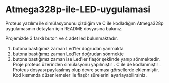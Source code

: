 # Atmega328p-ile-LED-uygulamasi
Proteus yazılımı ile simülasyonunu çizdiğim ve C ile kodladığım Atmega328p uygulamasının detayları için README dosyasına bakınız.

Projemizde 3 farklı buton ve 4 adet led bulunmaktadır.
1. butona bastığımız zaman Led'ler doğrudan yanmakta 
2. butona bastığımız zaman Led'ler doğrudan sönmekte
3. butona bastığımız zaman ise Led'ler flaşör şeklinde yanıp sönmektedir.
Proje proteus üzerinden simülasyonu yapılmıştır . C ile de kodlanmıştır .
Proteus dosyası paylaşılmış olup devre şeması görsellerde eklenmiştir.
Kod kısmında düzenlemeler ile flaşör sürelerini ayarlayabilirsiniz.
